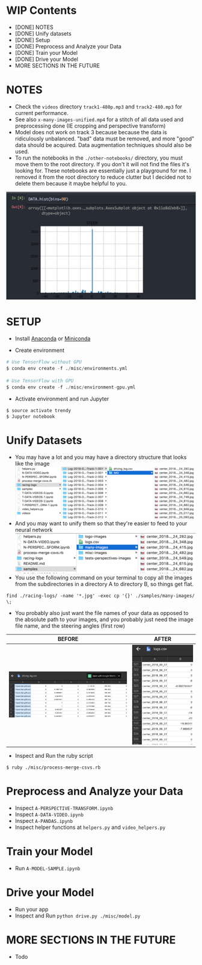 # WIP Contents
- [DONE] NOTES
- [DONE] Unify datasets
- [DONE] Setup
- [DONE] Preprocess and Analyze your Data
- [DONE] Train your Model
- [DONE] Drive your Model
- MORE SECTIONS IN THE FUTURE

# NOTES
- Check the `videos` directory `track1-480p.mp3` and `track2-480.mp3` for current performance.
- See also `x-many-images-unified.mp4` for a stitch of all data used and preprocessing done (IE cropping and perspective transform)
- Model does not work on track 3 because because the data is ridiculously unbalanced. "bad" data must be removed, and more "good" data should be acquired. Data augmentation techniques should also be used.
- To run the notebooks in the `./other-notebooks/` directory, you must move them to the root directory.
If you don't it will not find the files it's looking for. These notebooks are essentially just a playground for me. I removed it from the root directory to reduce clutter but I decided not to delete them because it maybe helpful to you.

![Unbalanced Data Sets](./samples/misc-images/unbalanced-data.png)

# SETUP
- Install [Anaconda](https://www.continuum.io/downloads) or [Miniconda](https://conda.io/miniconda.html)

- Create environment

```python
# Use TensorFlow without GPU
$ conda env create -f ./misc/environments.yml

# Use TensorFlow with GPU
$ conda env create -f ./misc/environment-gpu.yml
```

- Activate environment and run Jupyter

```
$ source activate trendy
$ Jupyter notebook
```


# Unify Datasets
- You may have a lot and you may have a directory structure that looks like the image
![Before](./samples/misc-images/before.png)
- And you may want to unify them so that they're easier to feed to your neural network
![After](./samples/misc-images/after.png)
- You use the following command on your terminal to copy all the images from the subdirectories in a
directory A to directory B, so things get flat.
```
find ./racing-logs/ -name '*.jpg' -exec cp '{}' ./samples/many-images/ \;
```
- You probably also just want the file names of your data as opposed to the absolute path to your images,
and you probably just need the image file name, and the steering angles (first row)

| BEFORE | AFTER      |
| ----------------------------- |:-------------------------------:|
| ![csv before](./samples/misc-images/csv-before.png) |![csv after](./samples/misc-images/csv-after.png)|

- Inspect and Run the ruby script
```
$ ruby ./misc/process-merge-csvs.rb
```

# Preprocess and Analyze your Data
- Inspect `A-PERSPECTIVE-TRANSFORM.ipynb`
- Inspect `A-DATA-VIDEO.ipynb`
- Inspect `A-PANDAS.ipynb`
- Inspect helper functions at `helpers.py` and `video_helpers.py`

# Train your Model
- Run `A-MODEL-SAMPLE.ipynb`

# Drive your Model
- Run your app
- Inspect and Run `python drive.py ./misc/model.py`

# MORE SECTIONS IN THE FUTURE
- Todo
